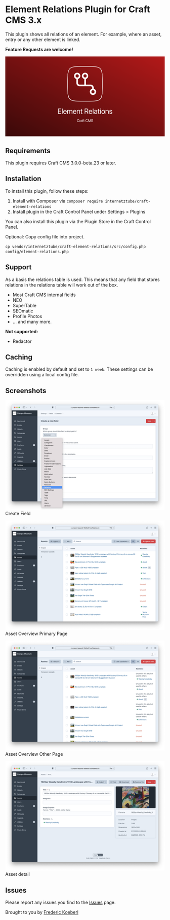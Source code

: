 # Element Relations Plugin for Craft CMS 3.x

This plugin shows all relations of an element. For example, where an asset, entry or any other element is linked.

__Feature Requests are welcome!__

![Share](screenshots/share.png)

## Requirements

This plugin requires Craft CMS 3.0.0-beta.23 or later.

## Installation
To install this plugin, follow these steps:
1. Install with Composer via `composer require internetztube/craft-element-relations`
2. Install plugin in the Craft Control Panel under Settings > Plugins

You can also install this plugin via the Plugin Store in the Craft Control Panel.

Optional:
Copy config file into project.
```
cp vendor/internetztube/craft-element-relations/src/config.php config/element-relations.php
```

## Support
As a basis the relations table is used. This means that any field that stores relations in the relations table will work out of the box.
* Most Craft CMS internal fields
* NEO
* SuperTable
* SEOmatic
* Profile Photos
* ... and many more.

**Not supported:**
* Redactor

## Caching
Caching is enabled by default and set to `1 week`. These settings can be overridden using a local config file.

## Screenshots
![Field Edit Page](screenshots/field.jpg)
Create Field

![Asset Overview Primary Page](screenshots/asset-overview-en.png)
Asset Overview Primary Page

![Asset Overview Other Page](screenshots/asset-overview-fr.png)
Asset Overview Other Page

![Asset Detail](screenshots/asset-detail.png)
Asset detail

## Issues
Please report any issues you find to the [Issues](https://github.com/internetztube/craft-structure-disable-reorder/issues) page.





Brought to you by [Frederic Koeberl](https://frederickoeberl.com/)
